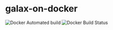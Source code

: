 # galax-on-docker
![Docker Automated build](https://img.shields.io/docker/automated/tenpercent/galax-on-docker.svg)
![Docker Build Status](https://img.shields.io/docker/build/tenpercent/galax-on-docker.svg)

